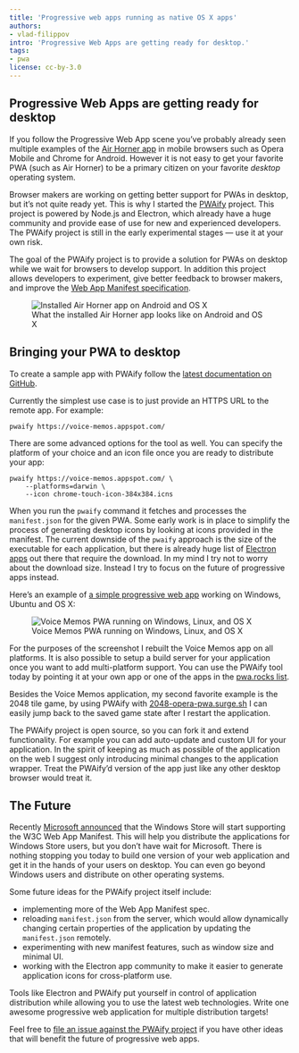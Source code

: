 ```yaml
---
title: 'Progressive web apps running as native OS X apps'
authors:
- vlad-filippov
intro: 'Progressive Web Apps are getting ready for desktop.'
tags:
- pwa
license: cc-by-3.0
---
```


## Progressive Web Apps are getting ready for desktop

If you follow the Progressive Web App scene you’ve probably already seen multiple examples of the [Air Horner app](https://airhorner.com/) in mobile browsers such as Opera Mobile and Chrome for Android. However it is not easy to get your favorite PWA (such as Air Horner) to be a primary citizen on your favorite _desktop_ operating system.

Browser makers are working on getting better support for PWAs in desktop, but it’s not quite ready yet. This is why I started the [PWAify](https://github.com/vladikoff/PWAify) project. This project is powered by Node.js and Electron, which already have a huge community and provide ease of use for new and experienced developers. The PWAify project is still in the early experimental stages — use it at your own risk.

The goal of the PWAify project is to provide a solution for PWAs on desktop while we wait for browsers to develop support. In addition this project allows developers to experiment, give better feedback to browser makers, and improve the [Web App Manifest specification](https://www.w3.org/TR/appmanifest/).

<figure block="figure">
	<img elem="media" src="{{ page.id }}/android-vs-osx.jpg" alt="Installed Air Horner app on Android and OS X">
	<figcaption elem="caption">What the installed Air Horner app looks like on Android and OS X</figcaption>
</figure>

## Bringing your PWA to desktop

To create a sample app with PWAify follow the [latest documentation on GitHub](https://github.com/vladikoff/PWAify#readme).

Currently the simplest use case is to just provide an HTTPS URL to the remote app. For example:

	pwaify https://voice-memos.appspot.com/

There are some advanced options for the tool as well. You can specify the platform of your choice and an icon file once you are ready to distribute your app:

	pwaify https://voice-memos.appspot.com/ \
		--platforms=darwin \
		--icon chrome-touch-icon-384x384.icns

When you run the `pwaify` command it fetches and processes the `manifest.json` for the given PWA. Some early work is in place to simplify the process of generating desktop icons by looking at icons provided in the manifest. The current downside of the `pwaify` approach is the size of the executable for each application, but there is already huge list of [Electron apps](http://electron.atom.io/apps/) out there that require the download. In my mind I try not to worry about the download size. Instead I try to focus on the future of progressive apps instead.

Here’s an example of [a simple progressive web app](https://voice-memos.appspot.com/) working on Windows, Ubuntu and OS X:

<figure block="figure">
	<img elem="media" src="{{ page.id }}/multi-platform.jpg" alt="Voice Memos PWA running on Windows, Linux, and OS X">
	<figcaption elem="caption">Voice Memos PWA running on Windows, Linux, and OS X</figcaption>
</figure>

For the purposes of the screenshot I rebuilt the Voice Memos app on all platforms. It is also possible to setup a build server for your application once you want to add multi-platform support. You can use the PWAify tool today by pointing it at your own app or one of the apps in the [pwa.rocks list](https://pwa.rocks/).

Besides the Voice Memos application, my second favorite example is the 2048 tile game, by using PWAify with [2048-opera-pwa.surge.sh](https://2048-opera-pwa.surge.sh/) I can easily jump back to the saved game state after I restart the application.

The PWAify project is open source, so you can fork it and extend functionality. For example you can add auto-update and custom UI for your application. In the spirit of keeping as much as possible of the application on the web I suggest only introducing minimal changes to the application wrapper. Treat the PWAify’d version of the app just like any other desktop browser would treat it.

## The Future

Recently [Microsoft announced](https://medium.com/web-on-the-edge/progressive-web-apps-on-windows-8d8eb68d524e) that the Windows Store will start supporting the W3C Web App Manifest. This will help you distribute the applications for Windows Store users, but you don’t have wait for Microsoft. There is nothing stopping you today to build one version of your web application and get it in the hands of your users on desktop. You can even go beyond Windows users and distribute on other operating systems.

Some future ideas for the PWAify project itself include:

- implementing more of the Web App Manifest spec.
- reloading `manifest.json` from the server, which would allow dynamically changing certain properties of the application by updating the `manifest.json` remotely.
- experimenting with new manifest features, such as window size and minimal UI.
- working with the Electron app community to make it easier to generate application icons for cross-platform use.

Tools like Electron and PWAify put yourself in control of application distribution while allowing you to use the latest web technologies. Write one awesome progressive web application for multiple distribution targets!

Feel free to [file an issue against the PWAify project](https://github.com/vladikoff/PWAify/issues/new) if you have other ideas that will benefit the future of progressive web apps.
